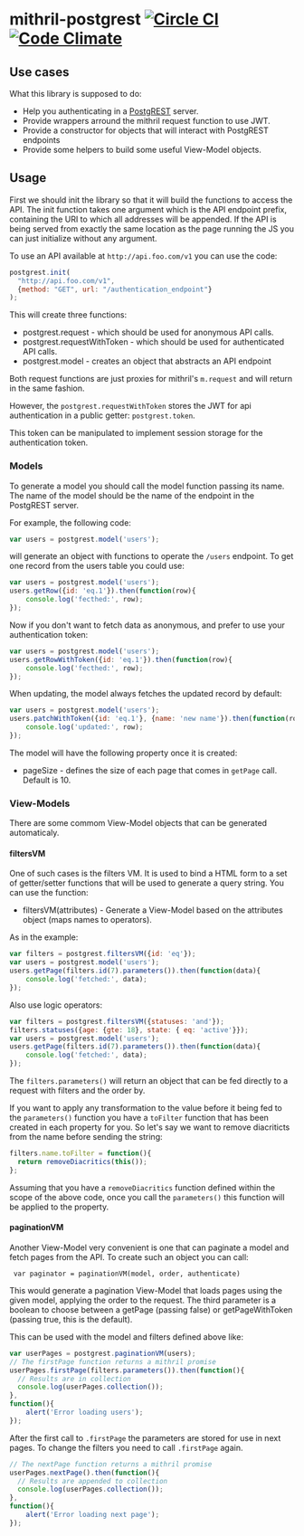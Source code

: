 # mithril-postgrest [![Circle CI](https://circleci.com/gh/catarse/mithril-postgrest/tree/master.svg?style=svg)](https://circleci.com/gh/catarse/mithril-postgrest/tree/master) [![Code Climate](https://codeclimate.com/github/catarse/mithril-postgrest/badges/gpa.svg)](https://codeclimate.com/github/catarse/mithril-postgrest)

## Use cases
What this library is supposed to do:

  * Help you authenticating in a [PostgREST](https://github.com/begriffs/postgrest) server.
  * Provide wrappers arround the mithril request function to use JWT.
  * Provide a constructor for objects that will interact with PostgREST endpoints
  * Provide some helpers to build some useful View-Model objects.

## Usage
First we should init the library so that it will build the functions to access the API.
The init function takes one argument which is the API endpoint prefix,
containing the URI to which all addresses will be appended.
If the API is being served from exactly the same location as the page running the JS
you can just initialize without any argument.

To use an API available at ```http://api.foo.com/v1``` you can use the code:
```javascript
postgrest.init(
  "http://api.foo.com/v1",
  {method: "GET", url: "/authentication_endpoint"}
);
```

This will create three functions:

  * postgrest.request - which should be used for anonymous API calls.
  * postgrest.requestWithToken - which should be used for authenticated API calls.
  * postgrest.model - creates an object that abstracts an API endpoint

Both request functions are just proxies for mithril's ```m.request``` and will return in the same fashion.

However, the ```postgrest.requestWithToken``` stores the JWT for api authentication in a public getter: ```postgrest.token```.

This token can be manipulated to implement session storage for the authentication token.

### Models
To generate a model you should call the model function passing its name. The name of the model should be the name of the endpoint in the PostgREST server.

For example, the following code:
```javascript
var users = postgrest.model('users');
```

will generate an object with functions to operate the ```/users``` endpoint.
To get one record from the users table you could use:
```javascript
var users = postgrest.model('users');
users.getRow({id: 'eq.1'}).then(function(row){
	console.log('fecthed:', row);
});
```
Now if you don't want to fetch data as anonymous, and prefer to use your authentication token:
```javascript
var users = postgrest.model('users');
users.getRowWithToken({id: 'eq.1'}).then(function(row){
	console.log('fecthed:', row);
});
```
When updating, the model always fetches the updated record by default:
```javascript
var users = postgrest.model('users');
users.patchWithToken({id: 'eq.1'}, {name: 'new name'}).then(function(row){
	console.log('updated:', row);
});
```

The model will have the following property once it is created:

 * pageSize - defines the size of each page that comes in ```getPage``` call. Default is 10.

### View-Models
There are some commom View-Model objects that can be generated automaticaly.

#### filtersVM
One of such cases is the filters VM. It is used to bind a HTML form to a set of getter/setter functions that will be used to generate a query string.
You can use the function:

 * filtersVM(attributes) - Generate a View-Model based on the attributes object (maps names to operators).

As in the example:

```javascript
var filters = postgrest.filtersVM({id: 'eq'});
var users = postgrest.model('users');
users.getPage(filters.id(7).parameters()).then(function(data){
	console.log('fetched:', data);
});
```

Also use logic operators:

```javascript
var filters = postgrest.filtersVM({statuses: 'and'});
filters.statuses({age: {gte: 18}, state: { eq: 'active'}});
var users = postgrest.model('users');
users.getPage(filters.id(7).parameters()).then(function(data){
	console.log('fetched:', data);
});
```

The ```filters.parameters()``` will return an object that can be fed directly to a request with filters and the order by.

If you want to apply any transformation to the value before it being fed to the ```parameters()``` function you have a ```toFilter``` function
that has been created in each property for you. So let's say we want to remove diacriticts from the name before sending the string:

```javascript
filters.name.toFilter = function(){
  return removeDiacritics(this());
};
```
Assuming that you have a ```removeDiacritics``` function defined within the scope of the above code, once you call the ```parameters()``` this function
will be applied to the property.

#### paginationVM
Another View-Model very convenient is one that can paginate a model and fetch pages from the API.
To create such an object you can call:

```javasctipt
 var paginator = paginationVM(model, order, authenticate)

```
This would generate a pagination View-Model that loads pages using the given model, applying the order to the request.
The third parameter is a boolean to choose between a getPage (passing false) or getPageWithToken (passing true, this is the default).

This can be used with the model and filters defined above like:

```javascript
var userPages = postgrest.paginationVM(users);
// The firstPage function returns a mithril promise
userPages.firstPage(filters.parameters()).then(function(){
  // Results are in collection
  console.log(userPages.collection());
},
function(){
    alert('Error loading users');
});
```

After the first call to ```.firstPage``` the parameters are stored for use in next pages. To change the filters you need to call ```.firstPage``` again.

```javascript
// The nextPage function returns a mithril promise
userPages.nextPage().then(function(){
  // Results are appended to collection
  console.log(userPages.collection());
},
function(){
    alert('Error loading next page');
});
```
